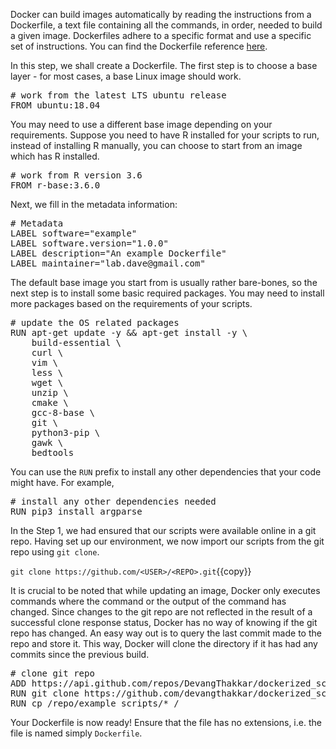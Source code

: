 Docker can build images automatically by reading the instructions from a Dockerfile, a text file containing all the commands, in order, needed to build a given image. Dockerfiles adhere to a specific format and use a specific set of instructions. You can find the Dockerfile reference [here](https://docs.docker.com/engine/reference/builder/).

In this step, we shall create a Dockerfile. The first step is to choose a base layer - for most cases, a base Linux image should work. 

<pre class="file" data-filename="Dockerfile" data-target="replace"># work from the latest LTS ubuntu release
FROM ubuntu:18.04
</pre>

You may need to use a different base image depending on your requirements. Suppose you need to have R installed for your scripts to run, instead of installing R manually, you can choose to start from an image which has R installed.

<pre class="file" data-filename="Dockerfile" data-target="replace"># work from R version 3.6
FROM r-base:3.6.0
</pre>

Next, we fill in the metadata information:
<pre class="file" data-filename="Dockerfile" data-target="append"># Metadata
LABEL software="example"
LABEL software.version="1.0.0"
LABEL description="An example Dockerfile"
LABEL maintainer="lab.dave@gmail.com"
</pre>

The default base image you start from is usually rather bare-bones, so the next step is to install some basic required packages. You may need to install more packages based on the requirements of your scripts.
<pre class="file" data-filename="Dockerfile" data-target="append"># update the OS related packages
RUN apt-get update -y && apt-get install -y \
    build-essential \
    curl \
    vim \
    less \
    wget \
    unzip \
    cmake \
    gcc-8-base \
    git \
    python3-pip \
    gawk \
    bedtools
</pre>

You can use the `RUN` prefix to install any other dependencies that your code might have. For example,
<pre class="file" data-filename="Dockerfile" data-target="append"># install any other dependencies needed
RUN pip3 install argparse
</pre>

In the Step 1, we had ensured that our scripts were available online in a git repo. Having set up our environment, we now import our scripts from the git repo using `git clone`.

`git clone https://github.com/<USER>/<REPO>.git`{{copy}}

It is crucial to be noted that while updating an image, Docker only executes commands where the command or the output of the command has changed. Since changes to the git repo are not reflected in the result of a successful clone response status, Docker has no way of knowing if the git repo has changed. An easy way out is to query the last commit made to the repo and store it. This way, Docker will clone the directory if it has had any commits since the previous build.

<pre class="file" data-filename="Dockerfile" data-target="append"># clone git repo
ADD https://api.github.com/repos/DevangThakkar/dockerized_scripts/git/refs/heads/ version.json
RUN git clone https://github.com/devangthakkar/dockerized_scripts.git /repo
RUN cp /repo/example_scripts/* /
</pre>

Your Dockerfile is now ready! Ensure that the file has no extensions, i.e. the file is named simply `Dockerfile`.